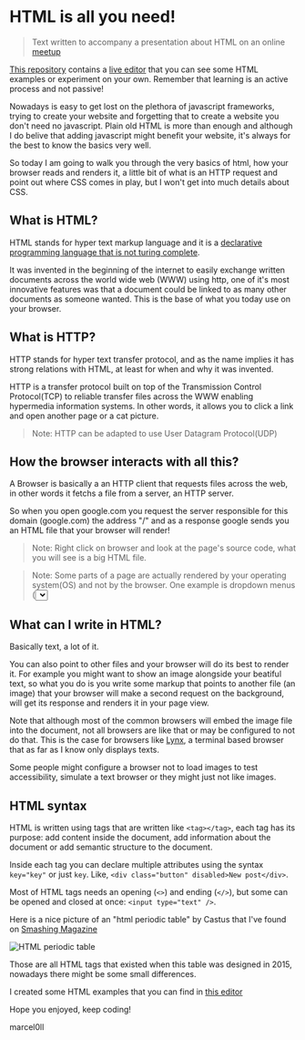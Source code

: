 # HTML is all you need!

> Text written to accompany a presentation about HTML on an online
> [meetup](https://www.meetup.com/opensanca/events/272507261/)

[This repository](https://github.com/marcel0ll/presentation-html) contains a
[live editor](https://marcel0ll.github.io/presentation-html) that you can see
some HTML examples or experiment on your own. Remember that learning is an
active process and not passive!

Nowadays is easy to get lost on the plethora of javascript frameworks, trying to
create your website and forgetting that to create a website you don't need no
javascript. Plain old HTML is more than enough and although I do belive that
adding javascript might benefit your website, it's always for the best to know
the basics very well.

So today I am going to walk you through the very basics of html, how your
browser reads and renders it, a little bit of what is an HTTP request and point
out where CSS comes in play, but I won't get into much details about CSS.

## What is HTML?

HTML stands for hyper text markup language and it is a [declarative programming
language that is not turing
complete](https://www.youtube.com/watch?v=4A2mWqLUpzw).

It was invented in the beginning of the internet to easily exchange written
documents across the world wide web (WWW) using http, one of it's most
innovative features was that a document could be linked to as many other
documents as someone wanted.  This is the base of what you today use on your
browser.

## What is HTTP?

HTTP stands for hyper text transfer protocol, and as the name implies it has
strong relations with HTML, at least for when and why it was invented.

HTTP is a transfer protocol built on top of the Transmission Control
Protocol(TCP) to reliable transfer files across the WWW enabling hypermedia
information systems. In other words, it allows you to click a link and open
another page or a cat picture. 

> Note: HTTP can be adapted to use User Datagram Protocol(UDP)

## How the browser interacts with all this?

A Browser is basically a an HTTP client that requests files across the web, in
other words it fetchs a file from a server, an HTTP server.

So when you open google.com you request the server responsible for this domain
(google.com) the address "/" and as a response google sends you an HTML file
that your browser will render!

> Note: Right click on browser and look at the page's source code, what you will
> see is a big HTML file.

> Note: Some parts of a page are actually rendered by your operating system(OS)
> and not by the browser. One example is dropdown menus (<select>) that will
> look in one way on your computer and a totally different way on your mobile
> phone.

## What can I write in HTML?

Basically text, a lot of it. 

You can also point to other files and your browser will do its best to render
it. For example you might want to show an image alongside your beatiful text, so
what you do is you write some markup that points to another file (an image) that
your browser will make a second request on the background, will get its response
and renders it in your page view.

Note that although most of the common browsers will embed the image file into
the document, not all browsers are like that or may be configured to not do
that. This is the case for browsers like [Lynx](https://lynx.browser.org/), a
terminal based browser that as far as I know only displays texts.

Some people might configure a browser not to load images to test accessibility,
simulate a text browser or they might just not like images.

## HTML syntax

HTML is written using tags that are written like `<tag></tag>`, each tag has its
purpose: add content inside the document, add information about the document or
add semantic structure to the document.

Inside each tag you can declare multiple attributes using the syntax `key="key"`
or just `key`. Like, `<div class="button" disabled>New post</div>`.

Most of HTML tags needs an opening (`<>`) and ending (`</>`), but some can be
opened and closed at once: `<input type="text" />`.

Here is a nice picture of an "html periodic table" by Castus that I've found on
[Smashing
Magazine](https://www.smashingmagazine.com/2015/05/desktop-wallpaper-calendars-june-2015/#periodic-table-of-html5-elements)

![HTML periodic table](./html-periodic-table.jpg)

Those are all HTML tags that existed when this table was designed in 2015,
nowadays there might be some small differences.

I created some HTML examples that you can find in [this
editor](https://marcel0ll.github.io/presentation-html)

Hope you enjoyed, keep coding!

marcel0ll

